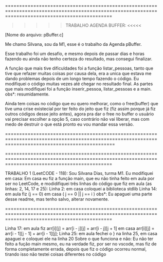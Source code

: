 ==================================================================================================================================================

>>>>> TRABALHO AGENDA BUFFER: <<<<<

[Nome do arquivo: pBuffer.c]

Me chamo Silvana, sou da M1, esse é o trabalho da Agenda pBuffer.

Esse trabalho foi um desafio, e mesmo depois de passar dias e horas fazendo eu ainda não tenho certeza do resultado, mas consegui finalizar.

A função que mais tive dificuldades foi a função listar_pessoas, tanto que tive que refazer muitas coisas por causa dela, era a unica que 
estava me dando problemas depois de um longo tempo fazendo o código. 
Eu modifiquei o código muitas vezes até chegar no resultado final. As partes que mais modifiquei foi a função inserir_pessoa, listar_pessoas 
e a main. 
obs*: resumidamente.

Ainda tem coisas no código que eu quero melhorar, como o free(buffer) que tive uma crise existecial por ter feito do jeito que fiz 
(fiz assim porque já fiz outros códigos desse jeito antes), agora pra dar o free no buffer o usuário vai precisar escolher a opção 5, 
caso contrário não vai liberar, mas com medo de destruir o que está pronto eu vou mandar essa versão.

===================================================================================================================================================


==================================================================================================================================================

TRABALHO 1 (LeetCODE - 118):
Sou Silvana Dias, turma M1.
Eu modifiquei em casa: Em casa eu fiz a função main, que eu não tinha feito em aula por ser no LeetCode, e modidifiquei três linhas do código que fiz em aula (as linhas: 2, 14, 17 e 25):
Linha 2: em casa coloquei a biblioteca stdlib 
Linha 14: em aula fiz (j == 0) em casa ( j == 0 || j == i )
obs*: Eu apaguei uma parte desse readme, mas tenho salvo, alterar novamente.

==================================================================================================================================================

Linha 17: em aula fiz arr[i][j] = arr[i - j][j] + arr[i - j][j + 1] em casa arr[i][j] = arr[i - 1][j - 1] + arr[i - 1][j];
Linha 25: em aula fechei o } na linha 25, em casa apaguei e coloquei ele na linha 20
Sobre o que funciona e não: Eu não ter feito a fução main mesmo, eu na verdade fiz, por ser no vscode, mas fiz de forma completamente errada, depois que fiz o código ocorreu normal, tirando isso não testei coisas diferentes no código
